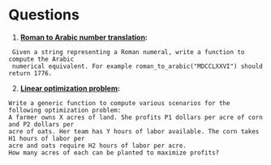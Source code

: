 # Questions

1. **[Roman to Arabic number translation](https://github.com/reciprocal-space/practice-questions/blob/master/translateNumbers.py):**
```
 Given a string representing a Roman numeral, write a function to compute the Arabic 
 numerical equivalent. For example roman_to_arabic("MDCCLXXVI") should return 1776.
 ```
2. **[Linear optimization problem](https://github.com/reciprocal-space/practice-questions/blob/master/linearOptimization.py):**
```
Write a generic function to compute various scenarios for the following optimization problem: 
A farmer owns X acres of land. She profits P1 dollars per acre of corn and P2 dollars per
acre of oats. Her team has Y hours of labor available. The corn takes H1 hours of labor per
acre and oats require H2 hours of labor per acre. 
How many acres of each can be planted to maximize profits?
```
